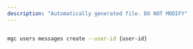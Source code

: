 ```yaml
---
description: "Automatically generated file. DO NOT MODIFY"
---
```


```bash

mgc users messages create --user-id {user-id}

```
